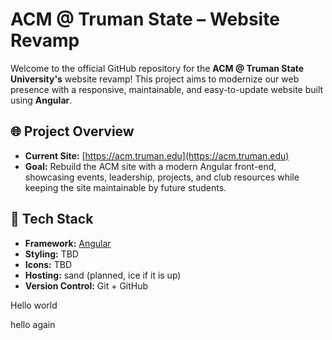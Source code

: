 # ACM @ Truman State – Website Revamp

Welcome to the official GitHub repository for the **ACM @ Truman State University's** website revamp! This project aims to modernize our web presence with a responsive, maintainable, and easy-to-update website built using **Angular**.

## 🌐 Project Overview

- **Current Site:** [https://acm.truman.edu](https://acm.truman.edu)
- **Goal:** Rebuild the ACM site with a modern Angular front-end, showcasing events, leadership, projects, and club resources while keeping the site maintainable by future students.

## 🚀 Tech Stack

- **Framework:** [Angular](https://angular.io/)
- **Styling:** TBD
- **Icons:** TBD
- **Hosting:** sand (planned, ice if it is up)
- **Version Control:** Git + GitHub



Hello world

hello again